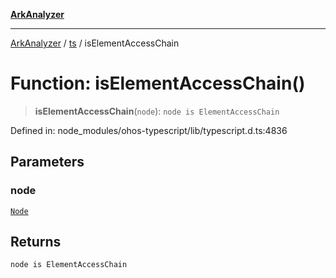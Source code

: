 [**ArkAnalyzer**](../../../../README.md)

***

[ArkAnalyzer](../../../../globals.md) / [ts](../README.md) / isElementAccessChain

# Function: isElementAccessChain()

> **isElementAccessChain**(`node`): `node is ElementAccessChain`

Defined in: node\_modules/ohos-typescript/lib/typescript.d.ts:4836

## Parameters

### node

[`Node`](../interfaces/Node.md)

## Returns

`node is ElementAccessChain`
